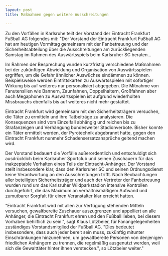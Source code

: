 ```yaml
---
layout: post
title: Maßnahmen gegen weitere Ausschreitungen

---
```


Zu den Vorfällen in Karlsruhe teilt der Vorstand der Eintracht Frankfurt Fußball AG folgendes mit: "Der Vorstand der Eintracht Frankfurt Fußball AG hat am heutigen Vormittag gemeinsam mit der Fanbetreuung und der Sicherheitsabteilung über die Ausschreitungen am zurückliegenden Samstag im Rahmen des Auswärtsspiels beim Karlsruher SC beraten...

Im Rahmen der Besprechung wurden kurzfristig verschiedene Maßnahmen bei der zukünftigen Abwicklung und Organisation von Auswärtsspielen ergriffen, um die Gefahr ähnlicher Auswüchse eindämmen zu können. Beispielsweise werden Eintrittskarten zu Auswärtsspielen mit sofortiger Wirkung bis auf weiteres nur personalisiert abgegeben. Die Mitnahme von Fanutensilien wie Bannern, Zaunfahnen, Doppelhaltern, Großfahnen aber auch Megaphonen zu Auswärtsspielen ist aufgrund wiederholten Missbrauchs ebenfalls bis auf weiteres nicht mehr gestattet.

Eintracht Frankfurt wird gemeinsam mit den Sicherheitsträgern versuchen, die Täter zu ermitteln und ihre Tatbeiträge zu analysieren. Die Konsequenzen sind vom Einzelfall abhängig und reichen bis zu Strafanzeigen und Verhängung bundesweiter Stadionverbote. Bisher konnte ein Täter ermittelt werden, der Pyrotechnik abgebrannt hatte, gegen den Eintracht Frankfurt nunmehr Schadensersatzansprüche geltend machen wird.

Der Vorstand bedauert die Vorfälle außerordentlich und entschuldigt sich ausdrücklich beim Karlsruher Sportclub und seinen Zuschauern für das inakzeptable Verhalten eines Teils der Eintracht-Anhänger. Der Vorstand stellt insbesondere klar, dass den Karlsruher SC und seinen Ordnungsdienst keine Verantwortung an den Ausschreitungen trifft. Nach Beobachtungen aller beteiligten Sicherheitsträger und auch der Vertreter der Fanbetreuung wurden rund um das Karlsruher Wildparkstadion intensive Kontrollen durchgeführt, die das Maximum an verhältnismäßigem Aufwand und zumutbarer Sorgfalt für einen Veranstalter klar erreicht hatten.

"Eintracht Frankfurt wird mit allen zur Verfügung stehenden Mitteln versuchen, gewaltbereite Zuschauer auszugrenzen und appelliert an alle Anhänger, die Eintracht Frankfurt ehren und den Fußball lieben, bei diesem Vorhaben behilflich zu sein.", sagt Klaus Lötzbeier, für Fanangelegenheiten zuständiges Vorstandsmitglied der Fußball AG. "Dies bedeutet insbesondere, dass auch jeder bereit sein muss, zukünftig mitunter Einschränkungen hinzunehmen, um gewaltbereite Personen von denjenigen friedlichen Anhängern zu trennen, die regelmäßig ausgenutzt werden, weil sich die Gewalttäter hinter ihnen verstecken.", so Lötzbeier weiter."
